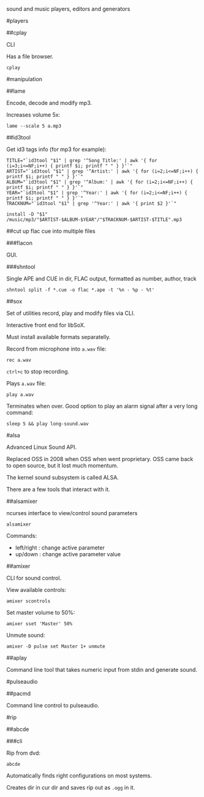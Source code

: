 sound and music players, editors and generators

#players

##cplay

CLI

Has a file browser.

    cplay

#manipulation

##lame

Encode, decode and modify mp3.

Increases volume 5x:

    lame --scale 5 a.mp3

##id3tool

Get id3 tags info (for mp3 for example):

    TITLE="`id3tool "$1" | grep '^Song Title:' | awk '{ for (i=3;i<=NF;i++) { printf $i; printf " " } }'`"
    ARTIST="`id3tool "$1" | grep '^Artist:' | awk '{ for (i=2;i<=NF;i++) { printf $i; printf " " } }'`"
    ALBUM="`id3tool "$1" | grep '^Album:' | awk '{ for (i=2;i<=NF;i++) { printf $i; printf " " } }'`"
    YEAR="`id3tool "$1" | grep '^Year:' | awk '{ for (i=2;i<=NF;i++) { printf $i; printf " " } }'`"
    TRACKNUM="`id3tool "$1" | grep '^Year:' | awk '{ print $2 }'`"

    install -D "$1" /music/mp3/"$ARTIST-$ALBUM-$YEAR"/"$TRACKNUM-$ARTIST-$TITLE".mp3

##cut up flac cue into multiple files

###flacon

GUI.

###shntool

Single APE and CUE in dir, FLAC output, formatted as number, author, track

    shntool split -f *.cue -o flac *.ape -t '%n - %p - %t'

##sox

Set of utilities record, play and modify files via CLI.

Interactive front end for libSoX.

Must install available formats separatelly.

Record from microphone into `a.wav` file:

    rec a.wav

`ctrl+c` to stop recording.

Plays `a.wav` file:

    play a.wav

Terminates when over. Good option to play an alarm signal after a very long command:

    sleep 5 && play long-sound.wav

#alsa

Advanced Linux Sound API.

Replaced OSS in 2008 when OSS when went proprietary.
OSS came back to open source, but it lost much momentum.

The kernel sound subsystem is called ALSA.

There are a few tools that interact with it.

##alsamixer

ncurses interface to view/control sound parameters

    alsamixer

Commands:

- left/right : change active parameter
- up/down    : change active parameter value

##amixer

CLI for sound control.

View available controls:

    amixer scontrols

Set master volume to 50%:

    amixer sset 'Master' 50%

Unmute sound:

    amixer -D pulse set Master 1+ unmute

##aplay

Command line tool that takes numeric input from stdin and generate sound.

#pulseaudio

##pacmd

Command line control to pulseaudio.

#rip

##abcde

###cli

Rip from dvd:

    abcde

Automatically finds right configurations on most systems.

Creates dir in cur dir and saves rip out as `.ogg` in it.
